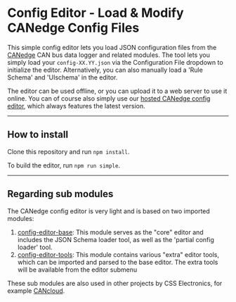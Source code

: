 # Config Editor - Load & Modify CANedge Config Files

This simple config editor lets you load JSON configuration files from the [CANedge](https://www.csselectronics.com/) CAN bus data logger and related modules. The tool lets you simply load your `config-XX.YY.json` via the Configuration File dropdown to initialize the editor. Alternatively, you can also manually load a 'Rule Schema' and 'UIschema' in the editor.

The editor can be used offline, or you can upload it to a web server to use it online. You can of course also simply use our [hosted CANedge config editor](https://canlogger.csselectronics.com/simple-editor/#/), which always features the latest version.

----

## How to install
Clone this repository and run `npm install`. 

To build the editor, run `npm run simple`. 

----

## Regarding sub modules
The CANedge config editor is very light and is based on two imported modules: 

1. [config-editor-base](https://github.com/CSS-Electronics/config-editor-base): This module serves as the "core" editor and includes the JSON Schema loader tool, as well as the 'partial config loader' tool. 
2. [config-editor-tools](https://github.com/CSS-Electronics/config-editor-tools): This module contains various "extra" editor tools, which can be imported and parsed to the base editor. The extra tools will be available from the editor submenu

These sub modules are also used in other projects by CSS Electronics, for example [CANcloud](https://github.com/CSS-Electronics/cancloud).


